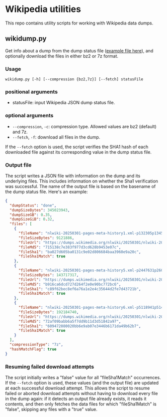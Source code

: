 # Wikipedia utilities

This repo contains utility scripts for working with Wikipedia data dumps.

## wikidump.py

Get info about a dump from the dump status file ([example file here](https://dumps.wikimedia.org/nlwiki/20250201/dumpstatus.json)), and optionally download the files in either bz2 or 7z format.

### Usage

```
wikidump.py [-h] [--compression {bz2,7z}] [--fetch] statusFile
```

### positional arguments

- statusFile: input Wikipedia JSON dump status file.

### optional arguments

- `--compression`, `-c`: compression type. Allowed values are bz2 (default) and 7z.
- `--fetch`, `-f`: download all files in the dump.

If the `--fetch` option is used, the script verifies the SHA1 hash of each downloaded file against its corresponding value in the dump status file.

### Output file

The script writes a JSON file with information on the dump and its underlying files. This includes information on whether the Sha1 verification was successful. The name of the output file is based on the basename of the dump status file. Here's an example:

```json
{
  "dumpStatus": "done",
  "dumpSizeBytes": 345023943,
  "dumpSizeGB": 0.35,
  "dumpSizeGiB": 0.32,
  "files": [
    {
      "fileName": "nlwiki-20250301-pages-meta-history1.xml-p132305p134538.7z",
      "fileSizeBytes": 9121886,
      "fileUrl": "https://dumps.wikimedia.org/nlwiki/20250301/nlwiki-20250301-pages-meta-history1.xml-p132305p134538.7z",
      "fileMd5": "715138c7e383f977d3cd628b9453e07c",
      "fileSha1": "ba027d605ba0131c9e02d806684baa3960e9a20c",
      "fileSha1Match": true
    },
    {
      "fileName": "nlwiki-20250301-pages-meta-history5.xml-p2447631p2601583.7z",
      "fileSizeBytes": 143717317,
      "fileUrl": "https://dumps.wikimedia.org/nlwiki/20250301/nlwiki-20250301-pages-meta-history5.xml-p2447631p2601583.7z",
      "fileMd5": "b916ca6dcd727d264f2e0e90bc772bc6",
      "fileSha1": "c89f62bec8ef6a76a1e2e4c35644d2fe7d43721b",
      "fileSha1Match": true
    },
    {
      "fileName": "nlwiki-20250301-pages-meta-history6.xml-p5118941p5145455.7z",
      "fileSizeBytes": 192184740,
      "fileUrl": "https://dumps.wikimedia.org/nlwiki/20250301/nlwiki-20250301-pages-meta-history6.xml-p5118941p5145455.7z",
      "fileMd5": "72af09babb6a5f7dd9b11d3d51842a97",
      "fileSha1": "609472080020bb6e9ab07e3446b6171da49b62b7",
      "fileSha1Match": true
    }
  ],
  "compressionType": "7z",
  "hashMatchFlag": true
}
```

### Resuming failed download attempts

The script initially writes a "false" value for all "fileSha1Match" occurrences. If the `--fetch` option is used, these values (and the output file) are updated at each successful download attempt. This allows the script to resume failed or aborted download attempts without having to download every file in the dump again: if it detects an output file already exists, it reads it contents, and then only fetches the data files for which "fileSha1Match" is "false", skipping any files with a "true" value.
